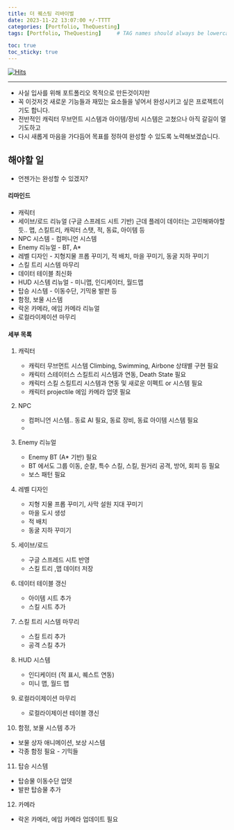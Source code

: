 ```yaml
---
title: 더 퀘스팅 리바이벌
date: 2023-11-22 13:07:00 +/-TTTT
categories: [Portfolio, TheQuesting]
tags: [Portfolio, TheQuesting]     # TAG names should always be lowercase

toc: true
toc_sticky: true
---
```


[![Hits](https://hits.sh/epheria.github.io.svg?view=today-total&label=visitors)](https://hits.sh/epheria.github.io/)

------

- 사실 입사를 위해 포트폴리오 목적으로 만든것이지만
- 꼭 이것저것 새로운 기능들과 재밌는 요소들을 넣어서 완성시키고 싶은 프로젝트이기도 합니다.
- 전반적인 캐릭터 무브먼트 시스템과 아이템/장비 시스템은 고쳤으나 아직 갈길이 멀기도하고
- 다시 새롭게 마음을 가다듬어 목표를 정하여 완성할 수 있도록 노력해보겠습니다.

## 해야할 일

- 언젠가는 완성할 수 있겠지?

#### 리마인드

- 캐릭터
- 세이브/로드 리뉴얼 (구글 스프레드 시트 기반)
   근데 플레이 데이터는 고민해봐야할듯.. 맵, 스킬트리, 캐릭터 스탯, 적, 동료, 아이템 등
- NPC 시스템 - 컴퍼니언 시스템
- Enemy 리뉴얼 - BT, A*
- 레벨 디자인 - 지형지물 프롭 꾸미기, 적 배치, 마을 꾸미기, 동굴 지하 꾸미기
- 스킬 트리 시스템 마무리
- 데이터 테이블 최신화
- HUD 시스템 리뉴얼 - 미니맵, 인디케이터, 월드맵
- 탑승 시스템 - 이동수단, 기믹용 발판 등
- 함정, 보물 시스템
- 락온 카메라, 에임 카메라 리뉴얼
- 로컬라이제이션 마무리


#### 세부 목록

1. 캐릭터
   - 캐릭터 무브먼트 시스템 
   Climbing, Swimming, Airbone 상태별 구현 필요
   - 캐릭터 스테이터스
   스킬트리 시스템과 연동, Death State 필요
   - 캐릭터 스킬
   스킬트리 시스템과 연동 및 새로운 이펙트 or 시스템 필요
   - 캐릭터 projectile
   에임 카메라 업뎃 필요

2. NPC
   - 컴퍼니언 시스템..
   동료 AI 필요, 동료 장비, 동료 아이템 시스템 필요
   - 

3. Enemy 리뉴얼
   - Enemy BT (A* 기반) 필요
   - BT 에서도 그룹 이동, 순찰, 특수 스킬, 스킬, 원거리 공격, 방어, 회피 등 필요
   - 보스 패턴 필요

4. 레벨 디자인
   - 지형 지물 프롭 꾸미기, 사막 설원 지대 꾸미기
   - 마을 도시 생성
   - 적 배치
   - 동굴 지하 꾸미기

5. 세이브/로드
   - 구글 스프레드 시트 반영
   - 스킬 트리 ,맵 데이터 저장

6. 데이터 테이블 갱신
   - 아이템 시트 추가
   - 스킬 시트 추가

7. 스킬 트리 시스템 마무리
   - 스킬 트리 추가
   - 공격 스킬 추가

8. HUD 시스템
   - 인디케이터 (적 표시, 퀘스트 연동)
   - 미니 맵, 월드 맵

9. 로컬라이제이션 마무리
   - 로컬라이제이션 테이블 갱신

10. 함정, 보물 시스템 추가
   - 보물 상자 애니메이션, 보상 시스템
   - 각종 함정 필요 - 기믹들

11. 탑승 시스템
   - 탑승물 이동수단 업뎃
   - 발판 탑승물 추가

12. 카메라
   - 락온 카메라, 에임 카메라 업데이트 필요